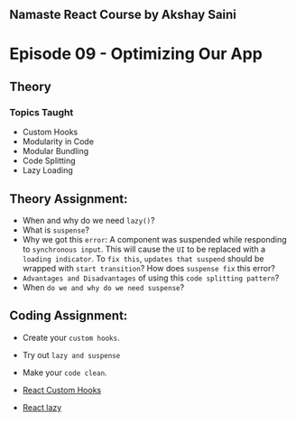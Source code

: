 ## Namaste React Course by Akshay Saini

# Episode 09 - Optimizing Our App

## Theory

### Topics Taught

- Custom Hooks
- Modularity in Code
- Modular Bundling
- Code Splitting
- Lazy Loading

## Theory Assignment:

- When and why do we need `lazy()`?
- What is `suspense`?
- Why we got this `error`: A component was suspended while responding to `synchronous input`. This will cause the `UI` to be replaced with a `loading indicator`. To `fix this`, `updates that suspend` should be wrapped with `start transition`? How does `suspense fix` this error?
- `Advantages and Disadvantages` of using this `code splitting pattern`?
- When `do we and why do we need suspense`?

## Coding Assignment:

- Create your `custom hooks`.
- Try out `lazy and suspense`
- Make your `code clean`.



- [React Custom Hooks](https://reactjs.org/docs/hooks-custom.html)
- [React lazy](https://react.dev/reference/react/lazy#suspense-for-code-splitting)

